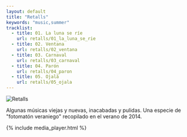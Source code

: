 ```yaml
---
layout: default
title: "Retalls"
keywords: "music,summer"
tracklist:
  - title: 01. La luna se ríe
    url: retalls/01_la_luna_se_rie
  - title: 02. Ventana
    url: retalls/02_ventana
  - title: 03. Carnaval
    url: retalls/03_carnaval
  - title: 04. Parón
    url: retalls/04_paron
  - title: 05. Ojalá
    url: retalls/05_ojala
---
```


<img class="pull-right" src="{{ '/media/img/retalls.png' | prepend:site.baseurl }}" alt="Retalls" />

Algunas músicas viejas y nuevas, inacabadas y pulidas. Una especie de 
"fotomatón veraniego" recopilado en el verano de 2014.

{% include media_player.html %}

